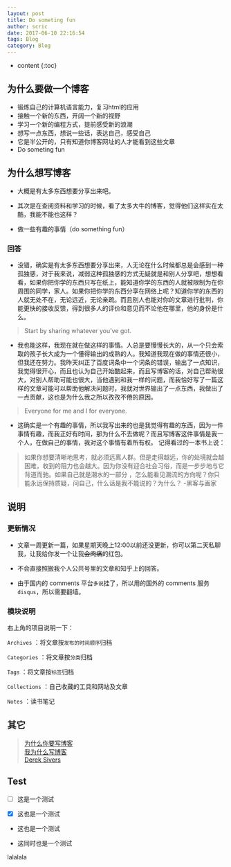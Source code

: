 ```yaml
---
layout: post
title: Do someting fun
author: scric
date: 2017-06-10 22:16:54
tags: Blog
category: Blog
---
```


* content
{:toc}


## 为什么要做一个博客
<ul>
    <li>锻炼自己的计算机语言能力，复习html的应用</li>
    <li>接触一个新的东西，开阔一个新的视野</li>
    <li>学习一个新的编程方式，提前感受新的浪潮</li>
    <li>想写一点东西，想说一些话，表达自己，感受自己</li>
	<li>它是半公开的，只有知道你博客网址的人才能看到这些文章</li>
    <li>Do someting fun</li>
</ul>  






## 为什么想写博客   

- 大概是有太多东西想要分享出来吧。   
   
- 其次是在查阅资料和学习的时候，看了太多大牛的博客，觉得他们这样实在太酷，我能不能也这样？ 
  
- 做一些有趣的事情（do something fun）  
  


### 回答  
  
- 没错，确实是有太多东西想要分享出来，人无论在什么时候都总是会感到一种孤独感，对于我来说，减弱这种孤独感的方式无疑就是和别人分享吧，想想看看，如果你把你学的东西只写在纸上，能知道你学的东西的人就被限制为在你周围的同学，家人。如果你把你学的东西分享在网络上呢？知道你学的东西的人就无处不在，无论远近，无论亲疏。而且别人也能对你的文章进行批判，你能更快的接收反馈，得到很多人的评价和意见而不论他在哪里，他的身份是什么。
 > Start by sharing whatever you’ve got.
- 我也能这样，我现在就在做这样的事情。人总是要慢慢长大的，从一个只会索取的孩子长大成为一个懂得输出的成熟的人。我知道我现在做的事情还很小，但我还在努力。我昨天纠正了百度词条中一个词条的错误，输出了一点知识，我觉得很开心，而且也认为自己开始酷起来，而且写博客的话，对自己帮助很大，对别人帮助可能也很大，当他遇到和我一样的问题，而我恰好写了一篇这样的文章可能可以帮助他解决问题时，我就对世界输出了一点东西，我做出了一点贡献，这也是为什么我之所以孜孜不倦的原因。
 > Everyone for me and I for everyone.
- 这确实是一个有趣的事情，所以我写出来的也是我觉得有趣的东西，因为一件事情有趣，而我正好有时间，那为什么不去做呢？而且写博客这件事情是我一个人，在做自己的事情，我对这个事情有着所有权。
记得看过的一本书上说：
> 如果你想要清晰地思考，就必须远离人群。但是走得越远，你的处境就会越困难，收到的阻力也会越大。因为你没有迎合社会习俗，而是一步步地与它背道而驰。如果自己就是潮水的一部分 ，怎么能看见潮流的方向呢？你只能永远保持质疑，问自己，什么话是我不能说的？为什么？      -黑客与画家
  
  
  
## 说明

### 更新情况

- 文章一周更新一篇，如果星期天晚上12:00以前还没更新，你可以第二天私聊我，让我给你发一个让我~~会肉痛~~的红包。  
  
- 不会直接照搬我个人公共号里的文章和知乎上的回答。  
  
- 由于国内的 comments 平台`多说`挂了，所以用的国外的 comments 服务`disqus`，所以需要翻墙。
  
### 模块说明

右上角的项目说明一下：

`Archives` ：将文章按`发布的时间顺序`归档

`Categories` ：将文章按`分类`归档

`Tags` ：将文章按`标签`归档

`Collections` ：自己收藏的工具和网站及文章

`Notes` ：读书笔记

  
## 其它

> [为什么你要写博客](https://zhuanlan.zhihu.com/p/19743861)       
> [我为什么写博客][2]  
> [Derek Sivers][3]  

## Test

- [ ] 这是一个测试

- [x] 这也是一个测试

+ 这也是一个测试

- 这同时也是一个测试

lalalala

 

  [1]: https://zhuanlan.zhihu.com/p/19725212
  [2]: http://www.cnblogs.com/bangerlee/archive/2011/09/11/2173632.html
  [3]: http://sivers.org/sharing